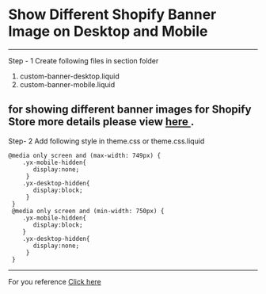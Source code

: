 # Show Different Shopify Banner Image on Desktop and Mobile
-----
Step - 1 Create following files in section folder
1. custom-banner-desktop.liquid
2. custom-banner-mobile.liquid 

for showing different banner images for Shopify Store
more details please view <a href="https://www.mojoin.com/show-shopify-banner-image?utm_source=github&utm_medium=inreadme">here </a>.
-----
Step- 2 Add following style in theme.css or theme.css.liquid
```
@media only screen and (max-width: 749px) {
    .yx-mobile-hidden{
       display:none;
     }
    .yx-desktop-hidden{
       display:block;
     }
 }
 @media only screen and (min-width: 750px) {
    .yx-mobile-hidden{
       display:block;
    }
    .yx-desktop-hidden{
       display:none;
     }
 }

```
------
For you reference
<a href="https://www.mojoin.com/show-shopify-banner-image/">Click here </a>

